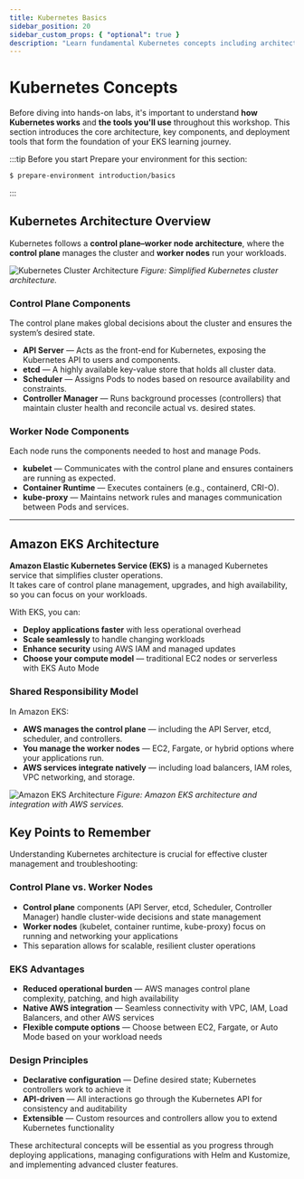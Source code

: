 ```yaml
---
title: Kubernetes Basics
sidebar_position: 20
sidebar_custom_props: { "optional": true }
description: "Learn fundamental Kubernetes concepts including architecture, Helm, and Kustomize."
---
```


# Kubernetes Concepts

Before diving into hands-on labs, it's important to understand **how Kubernetes works** and **the tools you'll use** throughout this workshop. This section introduces the core architecture, key components, and deployment tools that form the foundation of your EKS learning journey.

:::tip Before you start
Prepare your environment for this section:

```bash timeout=300 wait=10
$ prepare-environment introduction/basics
```

:::

## Kubernetes Architecture Overview

Kubernetes follows a **control plane–worker node architecture**, where the **control plane** manages the cluster and **worker nodes** run your workloads.

![Kubernetes Cluster Architecture](https://kubernetes.io/images/docs/kubernetes-cluster-architecture.svg)
*Figure: Simplified Kubernetes cluster architecture.*

### Control Plane Components

The control plane makes global decisions about the cluster and ensures the system’s desired state.

- **API Server** — Acts as the front-end for Kubernetes, exposing the Kubernetes API to users and components.  
- **etcd** — A highly available key-value store that holds all cluster data.  
- **Scheduler** — Assigns Pods to nodes based on resource availability and constraints.  
- **Controller Manager** — Runs background processes (controllers) that maintain cluster health and reconcile actual vs. desired states.

### Worker Node Components

Each node runs the components needed to host and manage Pods.

- **kubelet** — Communicates with the control plane and ensures containers are running as expected.  
- **Container Runtime** — Executes containers (e.g., containerd, CRI-O).  
- **kube-proxy** — Maintains network rules and manages communication between Pods and services.

---

## Amazon EKS Architecture

**Amazon Elastic Kubernetes Service (EKS)** is a managed Kubernetes service that simplifies cluster operations.  
It takes care of control plane management, upgrades, and high availability, so you can focus on your workloads.

With EKS, you can:
- **Deploy applications faster** with less operational overhead  
- **Scale seamlessly** to handle changing workloads  
- **Enhance security** using AWS IAM and managed updates  
- **Choose your compute model** — traditional EC2 nodes or serverless with EKS Auto Mode

### Shared Responsibility Model

In Amazon EKS:
- **AWS manages the control plane** — including the API Server, etcd, scheduler, and controllers.  
- **You manage the worker nodes** — EC2, Fargate, or hybrid options where your applications run.  
- **AWS services integrate natively** — including load balancers, IAM roles, VPC networking, and storage.

![Amazon EKS Architecture](https://docs.aws.amazon.com/images/eks/latest/userguide/images/whatis.png)
*Figure: Amazon EKS architecture and integration with AWS services.*

## Key Points to Remember

Understanding Kubernetes architecture is crucial for effective cluster management and troubleshooting:

### Control Plane vs. Worker Nodes
- **Control plane** components (API Server, etcd, Scheduler, Controller Manager) handle cluster-wide decisions and state management
- **Worker nodes** (kubelet, container runtime, kube-proxy) focus on running and networking your applications
- This separation allows for scalable, resilient cluster operations

### EKS Advantages
- **Reduced operational burden** — AWS manages control plane complexity, patching, and high availability
- **Native AWS integration** — Seamless connectivity with VPC, IAM, Load Balancers, and other AWS services
- **Flexible compute options** — Choose between EC2, Fargate, or Auto Mode based on your workload needs

### Design Principles
- **Declarative configuration** — Define desired state; Kubernetes controllers work to achieve it
- **API-driven** — All interactions go through the Kubernetes API for consistency and auditability
- **Extensible** — Custom resources and controllers allow you to extend Kubernetes functionality

These architectural concepts will be essential as you progress through deploying applications, managing configurations with Helm and Kustomize, and implementing advanced cluster features.
